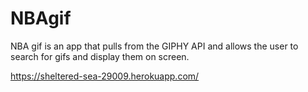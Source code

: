 # NBAgif

NBA gif is an app that pulls from the GIPHY API and allows the user to search for gifs and display them on screen.

https://sheltered-sea-29009.herokuapp.com/
